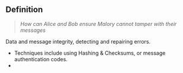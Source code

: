 ## Definition
> *How can Alice and Bob ensure Malory cannot tamper with their messages*

Data and message integrity, detecting and repairing errors.
- Techniques include using Hashing & Checksums, or message authentication codes.
- 